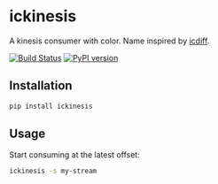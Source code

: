 # ickinesis

A kinesis consumer with color. Name inspired by [icdiff](https://github.com/jeffkaufman/icdiff).

[![Build Status](https://travis-ci.org/davegallant/ickinesis.svg?branch=master)](https://travis-ci.org/davegallant/ickinesis)
[![PyPI version](https://badge.fury.io/py/ickinesis.svg)](https://badge.fury.io/py/ickinesis)


## Installation

```bash
pip install ickinesis
```

## Usage

Start consuming at the latest offset:

```bash
ickinesis -s my-stream
```

